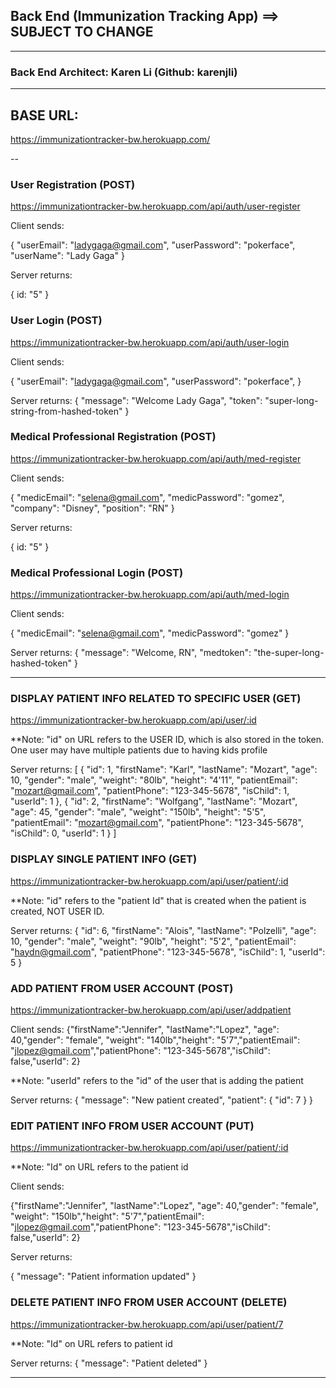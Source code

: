## Back End (Immunization Tracking App) ==> SUBJECT TO CHANGE
---

### Back End Architect: Karen Li (Github: karenjli)

---

BASE URL:
--

https://immunizationtracker-bw.herokuapp.com/

--

### User Registration (POST)

https://immunizationtracker-bw.herokuapp.com/api/auth/user-register

Client sends:

{ 
	"userEmail": "ladygaga@gmail.com",
	"userPassword": "pokerface",
	"userName": "Lady Gaga"
}

Server returns: 

{ id: "5" }

### User Login (POST)

https://immunizationtracker-bw.herokuapp.com/api/auth/user-login

Client sends:

{ 
	"userEmail": "ladygaga@gmail.com",
	"userPassword": "pokerface",
}

Server returns:
{
  "message": "Welcome Lady Gaga", "token": "super-long-string-from-hashed-token"
}

### Medical Professional Registration (POST)

https://immunizationtracker-bw.herokuapp.com/api/auth/med-register

Client sends:

{ 
	"medicEmail": "selena@gmail.com",
	"medicPassword": "gomez",
	"company": "Disney",
	"position": "RN"
}

Server returns: 

{ id: "5" }

### Medical Professional Login (POST)

https://immunizationtracker-bw.herokuapp.com/api/auth/med-login

Client sends: 

{ 
	"medicEmail": "selena@gmail.com",
	"medicPassword": "gomez"
}

Server returns: 
{
  "message": "Welcome, RN", "medtoken": "the-super-long-hashed-token"
}

---

### DISPLAY PATIENT INFO RELATED TO SPECIFIC USER (GET)

https://immunizationtracker-bw.herokuapp.com/api/user/:id

**Note: "id" on URL refers to the USER ID, which is also stored in the token. One user may have multiple patients due to having kids profile

Server returns:
[
  {
    "id": 1,
    "firstName": "Karl",
    "lastName": "Mozart",
    "age": 10,
    "gender": "male",
    "weight": "80lb",
    "height": "4'11",
    "patientEmail": "mozart@gmail.com",
    "patientPhone": "123-345-5678",
    "isChild": 1,
    "userId": 1
  },
  {
    "id": 2,
    "firstName": "Wolfgang",
    "lastName": "Mozart",
    "age": 45,
    "gender": "male",
    "weight": "150lb",
    "height": "5'5",
    "patientEmail": "mozart@gmail.com",
    "patientPhone": "123-345-5678",
    "isChild": 0,
    "userId": 1
  }
]

### DISPLAY SINGLE PATIENT INFO (GET)

https://immunizationtracker-bw.herokuapp.com/api/user/patient/:id

**Note: "id" refers to the "patient Id" that is created when the patient is created, NOT USER ID. 

Server returns: 
{
  "id": 6,
  "firstName": "Alois",
  "lastName": "Polzelli",
  "age": 10,
  "gender": "male",
  "weight": "90lb",
  "height": "5'2",
  "patientEmail": "haydn@gmail.com",
  "patientPhone": "123-345-5678",
  "isChild": 1,
  "userId": 5
}

### ADD PATIENT FROM USER ACCOUNT (POST)

https://immunizationtracker-bw.herokuapp.com/api/user/addpatient

Client sends: 
{"firstName":"Jennifer", "lastName":"Lopez", "age": 40,"gender": "female", "weight": "140lb","height": "5'7","patientEmail": "jlopez@gmail.com","patientPhone": "123-345-5678","isChild": false,"userId": 2}

**Note: "userId" refers to the "id" of the user that is adding the patient

Server returns: 
{
  "message": "New patient created",
  "patient": {
    "id": 7
  }
}

### EDIT PATIENT INFO FROM USER ACCOUNT (PUT)

https://immunizationtracker-bw.herokuapp.com/api/user/patient/:id

**Note: "Id" on URL refers to the patient id

Client sends:

 {"firstName":"Jennifer", "lastName":"Lopez", "age": 40,"gender": "female", "weight": "150lb","height": "5'7","patientEmail": "jlopez@gmail.com","patientPhone": "123-345-5678","isChild": false,"userId": 2}
 
 Server returns:
 
{
  "message": "Patient information updated"
}

### DELETE PATIENT INFO FROM USER ACCOUNT (DELETE)

https://immunizationtracker-bw.herokuapp.com/api/user/patient/7

**Note: "Id" on URL refers to patient id

Server returns:
{
  "message": "Patient deleted"
}

---

